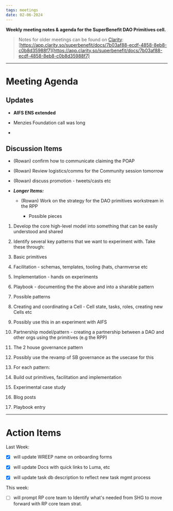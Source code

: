 ```yaml
---
tags: meetings
date: 02-06-2024
---
```

**Weekly meeting notes & agenda for the SuperBenefit DAO Primitives cell.**

> Notes for older meetings can be found on [Clarity](https://app.clarity.so/superbenefit/docs/7b03af88-ecdf-4858-8eb8-c0b8d35988f7):
> [https://app.clarity.so/superbenefit/docs/7b03af88-ecdf-4858-8eb8-c0b8d35988f7](https://app.clarity.so/superbenefit/docs/7b03af88-ecdf-4858-8eb8-c0b8d35988f7)

---

# Meeting Agenda

## Updates

- **AIFS ENS extended**

- Menzies Foundation call was long

- 

## Discussion Items

- (Rowan) confirm how to communicate claiming the POAP

- (Rowan) Review logistics/comms for the Community session tomorrow

- (Rowan) discuss promotion - tweets/casts etc


- **_Longer Items:_**

  - (Rowan) Work on the strategy for the DAO primitives workstream in the RPP

    - Possible pieces

1. Develop the core high-level model into something that can be easily understood and shared

2. Identify several key patterns that we want to experiment with. Take these through:


1. Basic primitives

2. Facilitation - schemas, templates, tooling (hats, charmverse etc

3. Implementation - hands on experiments 

4. Playbook - documenting the the above and into a sharable pattern


1. Possible patterns


1. Creating and coordinating a Cell - Cell state, tasks, roles, creating new Cells etc


1. Possibly use this in an experiment with AIFS 


1. Partnership model/pattern - creating a partnership between a DAO and other orgs using the primitives (e.g the RPP)

2. The 2 house governance pattern 


1. Possibly use the revamp of SB governance as the usecase for this


1. For each pattern:


1. Build out primitives, facilitation and implementation

2. Experimental case study

3. Blog posts

4. Playbook entry

---

# Action Items

Last Week:

- [x]  will update WREEP name on onboarding forms

- [x]  will update Docs with quick links to Luma, etc

- [x]  will update task db description to reflect new task mgmt process

This week:

- [ ]  will prompt RP core team to Identify what's needed from SHG to move forward with RP core team strat.